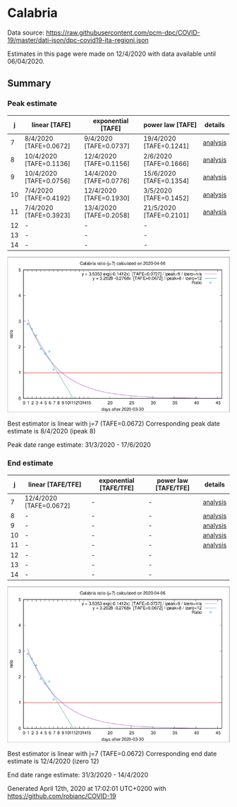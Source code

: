 # Calabria


Data source: https://raw.githubusercontent.com/pcm-dpc/COVID-19/master/dati-json/dpc-covid19-ita-regioni.json

Estimates in this page were made on 12/4/2020 with data available until 06/04/2020.


## Summary 

### Peak estimate 
|j|linear [TAFE]|exponential [TAFE]|power law [TAFE]|details|
|---|----|-----------|---------|-------|
|7|8/4/2020 [TAFE=0.0672]|9/4/2020 [TAFE=0.0737]|19/4/2020 [TAFE=0.1241]|[analysis](COVID-19_calabria_j7_2020-04-06.md)|
|8|10/4/2020 [TAFE=0.1136]|12/4/2020 [TAFE=0.1156]|2/6/2020 [TAFE=0.1666]|[analysis](COVID-19_calabria_j8_2020-04-06.md)|
|9|10/4/2020 [TAFE=0.0756]|14/4/2020 [TAFE=0.0776]|15/6/2020 [TAFE=0.1354]|[analysis](COVID-19_calabria_j9_2020-04-06.md)|
|10|7/4/2020 [TAFE=0.4192]|12/4/2020 [TAFE=0.1930]|3/5/2020 [TAFE=0.1452]|[analysis](COVID-19_calabria_j10_2020-04-06.md)|
|11|7/4/2020 [TAFE=0.3923]|13/4/2020 [TAFE=0.2058]|21/5/2020 [TAFE=0.2101]|[analysis](COVID-19_calabria_j11_2020-04-06.md)|
|12|-|-|-||
|13|-|-|-||
|14|-|-|-||

![best peak estimate](COVID-19_calabria_j7_2020-04-06.png)

Best estimator is linear with j=7 (TAFE=0.0672)
Corresponding peak date estimate is 8/4/2020 (ipeak 8)


Peak date range estimate: 31/3/2020 - 17/6/2020

### End estimate 
|j|linear [TAFE/TFE]|exponential [TAFE/TFE]|power law [TAFE/TFE]|details|
|---|----|-----------|---------|-------|
|7|12/4/2020 [TAFE=0.0672]|-|-|[analysis](COVID-19_calabria_j7_2020-04-06.md)|
|8|-|-|-|[analysis](COVID-19_calabria_j8_2020-04-06.md)|
|9|-|-|-|[analysis](COVID-19_calabria_j9_2020-04-06.md)|
|10|-|-|-|[analysis](COVID-19_calabria_j10_2020-04-06.md)|
|11|-|-|-|[analysis](COVID-19_calabria_j11_2020-04-06.md)|
|12|-|-|-||
|13|-|-|-||
|14|-|-|-||

![best zero estimate](COVID-19_calabria_j7_2020-04-06.png)

Best estimator is linear with j=7 (TAFE=0.0672)
Corresponding end date estimate is 12/4/2020 (izero 12)


End date range estimate: 31/3/2020 - 14/4/2020

Generated April 12th, 2020 at 17:02:01 UTC+0200 with https://github.com/robianc/COVID-19
